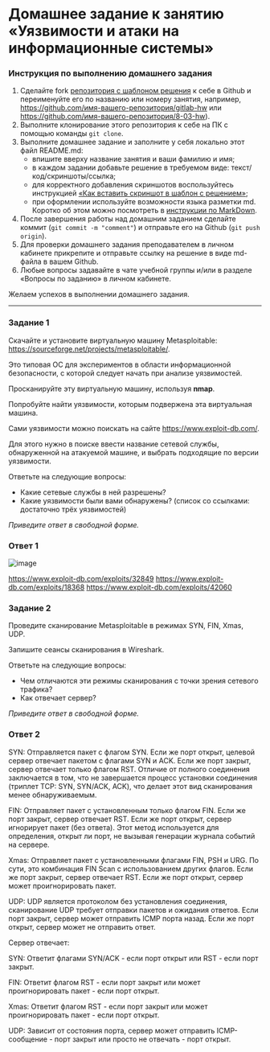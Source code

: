 # Домашнее задание к занятию «Уязвимости и атаки на информационные системы»

### Инструкция по выполнению домашнего задания

1. Сделайте fork [репозитория c шаблоном решения](https://github.com/netology-code/sys-pattern-homework) к себе в Github и переименуйте его по названию или номеру занятия, например, https://github.com/имя-вашего-репозитория/gitlab-hw или https://github.com/имя-вашего-репозитория/8-03-hw).
2. Выполните клонирование этого репозитория к себе на ПК с помощью команды `git clone`.
3. Выполните домашнее задание и заполните у себя локально этот файл README.md:
   - впишите вверху название занятия и ваши фамилию и имя;
   - в каждом задании добавьте решение в требуемом виде: текст/код/скриншоты/ссылка;
   - для корректного добавления скриншотов воспользуйтесь инструкцией [«Как вставить скриншот в шаблон с решением»](https://github.com/netology-code/sys-pattern-homework/blob/main/screen-instruction.md);
   - при оформлении используйте возможности языка разметки md. Коротко об этом можно посмотреть в [инструкции по MarkDown](https://github.com/netology-code/sys-pattern-homework/blob/main/md-instruction.md).
4. После завершения работы над домашним заданием сделайте коммит (`git commit -m "comment"`) и отправьте его на Github (`git push origin`).
5. Для проверки домашнего задания преподавателем в личном кабинете прикрепите и отправьте ссылку на решение в виде md-файла в вашем Github.
6. Любые вопросы задавайте в чате учебной группы и/или в разделе «Вопросы по заданию» в личном кабинете.

Желаем успехов в выполнении домашнего задания.

------

### Задание 1

Скачайте и установите виртуальную машину Metasploitable: https://sourceforge.net/projects/metasploitable/.

Это типовая ОС для экспериментов в области информационной безопасности, с которой следует начать при анализе уязвимостей.

Просканируйте эту виртуальную машину, используя **nmap**.

Попробуйте найти уязвимости, которым подвержена эта виртуальная машина.

Сами уязвимости можно поискать на сайте https://www.exploit-db.com/.

Для этого нужно в поиске ввести название сетевой службы, обнаруженной на атакуемой машине, и выбрать подходящие по версии уязвимости.

Ответьте на следующие вопросы:

- Какие сетевые службы в ней разрешены?
- Какие уязвимости были вами обнаружены? (список со ссылками: достаточно трёх уязвимостей)
  
*Приведите ответ в свободной форме.*  

### Ответ 1

![image](https://github.com/bezymel/sdb-homeworks/assets/129361495/b61c89ed-6aa4-4d73-b382-52f59cdccbca)

https://www.exploit-db.com/exploits/32849
https://www.exploit-db.com/exploits/18368
https://www.exploit-db.com/exploits/42060


### Задание 2

Проведите сканирование Metasploitable в режимах SYN, FIN, Xmas, UDP.

Запишите сеансы сканирования в Wireshark.

Ответьте на следующие вопросы:

- Чем отличаются эти режимы сканирования с точки зрения сетевого трафика?
- Как отвечает сервер?

*Приведите ответ в свободной форме.*

### Ответ 2

SYN: Отправляется пакет с флагом SYN. Если же порт открыт, целевой сервер отвечает пакетом с флагами SYN и ACK. Если же порт закрыт, сервер отвечает только флагом RST. Отличие от полного соединения заключается в том, что не завершается процесс установки соединения (триплет TCP: SYN, SYN/ACK, ACK), что делает этот вид сканирования менее обнаруживаемым.

FIN: Отправляет пакет с установленным только флагом FIN. Если же порт закрыт, сервер отвечает RST. Если же порт открыт, сервер игнорирует пакет (без ответа). Этот метод используется для определения, открыт ли порт, не вызывая генерации журнала событий на сервере.

Xmas: Отправляет пакет с установленными флагами FIN, PSH и URG. По сути, это комбинация FIN Scan с использованием других флагов. Если же порт закрыт, сервер отвечает RST. Если же порт открыт, сервер может проигнорировать пакет.

UDP: UDP является протоколом без установления соединения, сканирование UDP требует отправки пакетов и ожидания ответов. Если порт закрыт, сервер может отправить ICMP порта назад. Если же порт открыт, сервер может не отправить ответ.

Сервер отвечает:

SYN: Ответит флагами SYN/ACK - если порт открыт или RST - если порт закрыт.

FIN: Ответит флагом RST - если порт закрыт или может проигнорировать пакет - если порт открыт.

Xmas: Ответит флагом RST - если порт закрыт или может проигнорировать пакет - если порт открыт.

UDP: Зависит от состояния порта, сервер может отправить ICMP-сообщение - порт закрыт или просто не отвечать - порт открыт.
